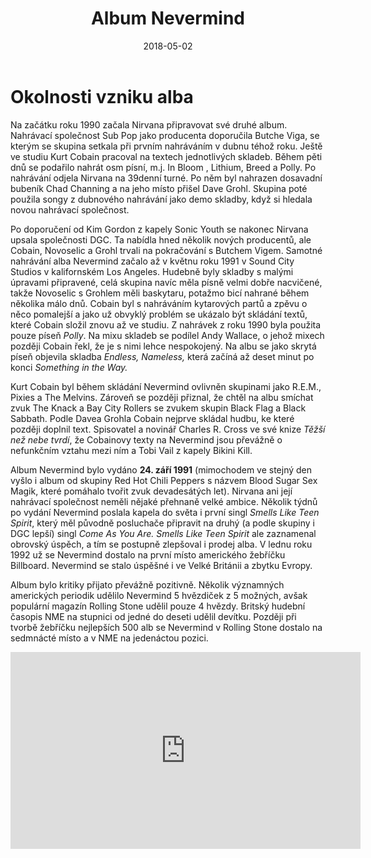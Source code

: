 ﻿---
title:  "Album Nevermind"
date:   2018-05-02
tags: 
    - project
    - team
    - tým
---
# Okolnosti vzniku alba

Na začátku roku 1990 začala Nirvana připravovat své druhé album. Nahrávací společnost Sub Pop jako producenta doporučila Butche Viga, se kterým se skupina setkala při prvním nahráváním v dubnu téhož roku. Ještě ve studiu Kurt Cobain pracoval na textech jednotlivých skladeb. Během pěti dnů se podařilo nahrát osm písní, m.j. In Bloom , Lithium, Breed a Polly. Po nahrávání odjela Nirvana na 39denní turné. Po něm byl nahrazen dosavadní bubeník Chad Channing a na jeho místo přišel Dave Grohl. Skupina poté použila songy z dubnového nahrávání jako demo skladby, když si hledala novou nahrávací společnost.

Po doporučení od Kim Gordon z kapely Sonic Youth se nakonec Nirvana upsala společnosti DGC. Ta nabídla hned několik nových producentů, ale Cobain, Novoselic a Grohl trvali na pokračování s Butchem Vigem. Samotné nahrávání alba Nevermind začalo až v květnu roku 1991 v Sound City Studios v kalifornském Los Angeles. Hudebně byly skladby s malými úpravami připravené, celá skupina navíc měla písně velmi dobře nacvičené, takže Novoselic s Grohlem měli baskytaru, potažmo bicí nahrané během několika málo dnů. Cobain byl s nahráváním kytarových partů a zpěvu o něco pomalejší a jako už obvyklý problém se ukázalo být skládání textů, které Cobain složil znovu až ve studiu. Z nahrávek z roku 1990 byla použita pouze píseň *Polly*. Na mixu skladeb se podílel Andy Wallace, o jehož mixech později Cobain řekl, že je s nimi lehce nespokojený. Na albu se jako skrytá píseň objevila skladba *Endless, Nameless,* která začíná až deset minut po konci *Something in the Way.*

Kurt Cobain byl během skládání Nevermind ovlivněn skupinami jako R.E.M., Pixies a The Melvins. Zároveň se později přiznal, že chtěl na albu smíchat zvuk The Knack a Bay City Rollers se zvukem skupin Black Flag a Black Sabbath. Podle Davea Grohla Cobain nejprve skládal hudbu, ke které později doplnil text. Spisovatel a novinář Charles R. Cross ve své knize *Těžší než nebe tvrdí*, že Cobainovy texty na Nevermind jsou převážně o nefunkčním vztahu mezi ním a Tobi Vail z kapely Bikini Kill.

Album Nevermind bylo vydáno **24. září 1991** (mimochodem ve stejný den vyšlo i album od skupiny Red Hot Chili Peppers s názvem Blood Sugar Sex Magik, které pomáhalo tvořit zvuk devadesátých let). Nirvana ani její nahrávací společnost neměli nějaké přehnaně velké ambice. Několik týdnů po vydání Nevermind poslala kapela do světa i první singl *Smells Like Teen Spirit*, který měl původně posluchače připravit na druhý (a podle skupiny i DGC lepší) singl *Come As You Are. Smells Like Teen Spirit* ale zaznamenal obrovský úspěch, a tím se postupně zlepšoval i prodej alba. V lednu roku 1992 už se Nevermind dostalo na první místo amerického žebříčku Billboard. Nevermind se stalo úspěšné i ve Velké Británii a zbytku Evropy.

Album bylo kritiky přijato převážně pozitivně. Několik významných amerických periodik udělilo Nevermind 5 hvězdiček z 5 možných, avšak populární magazín Rolling Stone udělil pouze 4 hvězdy. Britský hudební časopis NME na stupnici od jedné do deseti udělil devítku. Později při tvorbě žebříčku nejlepších 500 alb se Nevermind v Rolling Stone dostalo na sedmnácté místo a v NME na jedenáctou pozici.

<iframe width="560" height="315" src="https://www.youtube.com/embed/hTWKbfoikeg" frameborder="0" allow="autoplay; encrypted-media" allowfullscreen></iframe>
